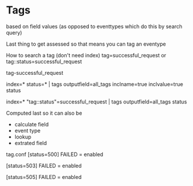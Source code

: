 # Tags

based on field values (as opposed to eventtypes which do this by search query)

Last thing to get assessed so that means you can tag an eventype 

How to search a tag (don't need index)
tag=successful_request
or
tag::status=successful_request

tag-successful_request

index=* status=*
| tags outputfield=all_tags  inclname=true inclvalue=true status

index=* "tag::status"=successful_request 
| tags outputfield=all_tags status

Computed last so it can also be
- calculate field
- event type
- lookup
- extrated field

tag.conf
[status=500]
FAILED = enabled

[status=503]
FAILED = enabled

[status=505]
FAILED = enabled